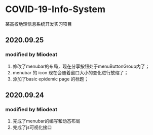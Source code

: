 # COVID-19-Info-System
某高校地理信息系统开发实习项目

## 2020.09.25

### modified by Miodeat

1. 修改了menubar的布局，现在分享按钮处于menuButtonGroup内了；
2. menubar 的 icon 现在会随着窗口大小的变化进行放缩了；
3. 添加了basic epidemic page 的标题；

## 2020.09.24

### modified by Miodeat

1. 完成了menubar的编写和动态布局
2. 完成了js可视化接口
